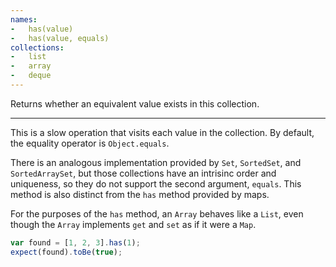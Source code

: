 ```yaml
---
names:
-   has(value)
-   has(value, equals)
collections:
-   list
-   array
-   deque
---
```


Returns whether an equivalent value exists in this collection.

---

This is a slow operation that visits each value in the collection.
By default, the equality operator is `Object.equals`.

There is an analogous implementation provided by `Set`, `SortedSet`, and
`SortedArraySet`, but those collections have an intrisinc order and uniqueness,
so they do not support the second argument, `equals`.
This method is also distinct from the `has` method provided by maps.

For the purposes of the `has` method, an `Array` behaves like a `List`, even
though the `Array` implements `get` and `set` as if it were a `Map`.

```js
var found = [1, 2, 3].has(1);
expect(found).toBe(true);
```

